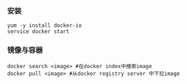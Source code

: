 ### 安装
```shell
yum -y install docker-io
service docker start

```

### 镜像与容器

```shell
docker search <image> #在docker index中搜索image
docker pull <image> #从docker registry server 中下拉image
```
